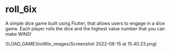 # roll_6ix

A simple dice game built using Flutter, that allows users to engage in a dice game. Each player rolls the dice and the highest value number that you can make WINS!

![LOAD_GAME](roll6ix_images/Screenshot 2022-06-15 at 15.40.23.png)